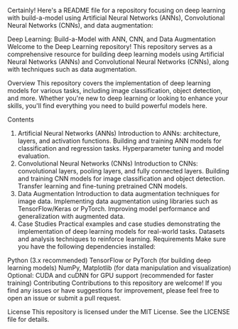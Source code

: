
Certainly! Here's a README file for a repository focusing on deep learning with build-a-model using Artificial Neural Networks (ANNs), Convolutional Neural Networks (CNNs), and data augmentation:

Deep Learning: Build-a-Model with ANN, CNN, and Data Augmentation
Welcome to the Deep Learning repository! This repository serves as a comprehensive resource for building deep learning models using Artificial Neural Networks (ANNs) and Convolutional Neural Networks (CNNs), along with techniques such as data augmentation.

Overview
This repository covers the implementation of deep learning models for various tasks, including image classification, object detection, and more. Whether you're new to deep learning or looking to enhance your skills, you'll find everything you need to build powerful models here.

Contents
1. Artificial Neural Networks (ANNs)
Introduction to ANNs: architecture, layers, and activation functions.
Building and training ANN models for classification and regression tasks.
Hyperparameter tuning and model evaluation.
2. Convolutional Neural Networks (CNNs)
Introduction to CNNs: convolutional layers, pooling layers, and fully connected layers.
Building and training CNN models for image classification and object detection.
Transfer learning and fine-tuning pretrained CNN models.
3. Data Augmentation
Introduction to data augmentation techniques for image data.
Implementing data augmentation using libraries such as TensorFlow/Keras or PyTorch.
Improving model performance and generalization with augmented data.
4. Case Studies
Practical examples and case studies demonstrating the implementation of deep learning models for real-world tasks.
Datasets and analysis techniques to reinforce learning.
Requirements
Make sure you have the following dependencies installed:

Python (3.x recommended)
TensorFlow or PyTorch (for building deep learning models)
NumPy, Matplotlib (for data manipulation and visualization)
Optional: CUDA and cuDNN for GPU support (recommended for faster training)
Contributing
Contributions to this repository are welcome! If you find any issues or have suggestions for improvement, please feel free to open an issue or submit a pull request.

License
This repository is licensed under the MIT License. See the LICENSE file for details.
